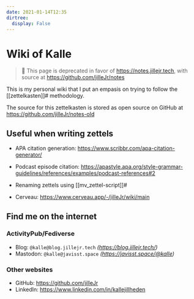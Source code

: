 ```yaml
---
date: 2021-01-14T12:35
dirtree:
  display: False
---
```


# Wiki of Kalle

> 🚨 This page is deprecated in favor of <https://notes.jillejr.tech>, with source at <https://github.com/jilleJr/notes>

This is my personal wiki that I put an empasis on trying to follow the
[[zettelkasten]]# methodology.

The source for this zettelkasten is stored as open source on GitHub at
<https://github.com/jilleJr/notes-old>

## Useful when writing zettels

- APA citation generation: <https://www.scribbr.com/apa-citation-generator/>

- Podcast episode citation: <https://apastyle.apa.org/style-grammar-guidelines/references/examples/podcast-references#2>

- Renaming zettels using [[mv_zettel-script]]#

- Cerveau: <https://www.cerveau.app/-/jilleJr/wiki/main>

## Find me on the internet

### ActivityPub/Fediverse

- Blog: `@kalle@blog.jillejr.tech` _(<a rel="me" href="https://blog.jillejr.tech/">https\://blog.jillejr.tech/</a>)_
- Mastodon: `@kalle@javisst.space` _(<a ref="me" href="https://javisst.space/@kalle">https\://javisst.space/@kalle</a>)_

### Other websites

- GitHub: <a ref="me" href="https://github.com/jilleJr">https\://github.com/jilleJr</a>
- LinkedIn: <a ref="me" href="https://www.linkedin.com/in/kallejillheden">https\://www\.linkedin.com/in/kallejillheden</a>

